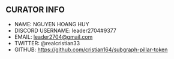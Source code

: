 ## CURATOR INFO

* NAME: NGUYEN HOANG HUY
* DISCORD USERNAME: leader2704#9377
* EMAIL: leader2704@gmail.com
* TWITTER: @realcristian33
* GITHUB: https://github.com/cristian164/subgraph-pillar-token
